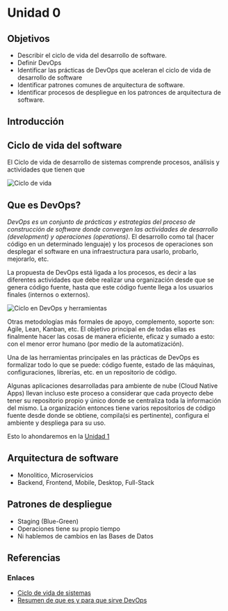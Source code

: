 # Unidad 0


## Objetivos
* Describir el ciclo de vida del desarrollo de software.
* Definir DevOps
* Identificar las prácticas de DevOps que aceleran el ciclo de vida de desarrollo de software
* Identificar patrones comunes de arquitectura de software.
* Identificar procesos de despliegue en los patronces de arquitectura de software.


## Introducción

## Ciclo de vida del software

El Ciclo de vida de desarrollo de sistemas comprende procesos, análisis y actividades que tienen que 

![Ciclo de vida](https://www.viewnext.com//wp-content/uploads/2018/06/7fases_SDLC_infografia.jpg)

## Que es DevOps?

*DevOps es un conjunto de prácticas y estrategias del proceso de construcción de software donde convergen las actividades de desarrollo (development) y operaciones (operations)*. El desarrollo como tal (hacer código en un determinado lenguaje) y los procesos de operaciones son desplegar el software en una infraestructura para usarlo, probarlo, mejorarlo, etc.

La propuesta de DevOps está ligada a los procesos, es decir a las diferentes actividades que debe realizar una organización desde que se genera código fuente, hasta que este código fuente llega a los usuarios finales (internos o externos).

![Ciclo en DevOps y herramientas](https://i1.wp.com/geniusitt.com/wp-content/uploads/2018/08/DevOpstools-1.png)

Otras metodologías más formales de apoyo, complemento, soporte son: Agile, Lean, Kanban, etc. El objetivo principal en de todas ellas es finalmente hacer las cosas de manera eficiente, eficaz y sumado a esto: con el menor error humano (por medio de la automatización).

Una de las herramientas principales en las prácticas de DevOps es formalizar todo lo que se puede: código fuente, estado de las máquinas, configuraciones, librerías, etc. en un repositorio de código.

Algunas aplicaciones desarrolladas para ambiente de nube (Cloud Native Apps) llevan incluso este proceso a considerar que cada proyecto debe tener su repositorio propio y único donde se centraliza toda la información del mismo. La organización entonces tiene varios repositorios de código fuente desde donde se obtiene, compila(si es pertinente), configura el ambiente y despliega para su uso.

Esto lo ahondaremos en la [Unidad 1](../01/)

## Arquitectura de software

- Monolitico, Microservicios
- Backend, Frontend, Mobile, Desktop, Full-Stack

## Patrones de despliegue

- Staging (Blue-Green)
- Operaciones tiene su propio tiempo
- Ni hablemos de cambios en las Bases de Datos

## Referencias

### Enlaces

* [Ciclo de vida de sistemas](https://www.viewnext.com/el-ciclo-sdlc-en-7-fases)
* [Resumen de que es y para que sirve DevOps](https://www.programaenlinea.net/que-es-y-para-que-sirve-devops)
